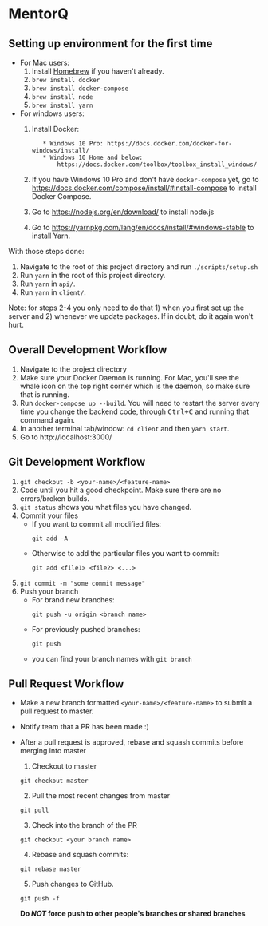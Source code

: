 # MentorQ

## Setting up environment for the first time

* For Mac users:
  1. Install [Homebrew](https://brew.sh/) if you haven't already.
  2. `brew install docker`
  3. `brew install docker-compose`
  4. `brew install node`
  5. `brew install yarn`
* For windows users:
  1. Install Docker:

			* Windows 10 Pro: https://docs.docker.com/docker-for-windows/install/
			* Windows 10 Home and below:
				https://docs.docker.com/toolbox/toolbox_install_windows/

	2. If you have Windows 10 Pro and don't have `docker-compose` yet, go to
		 https://docs.docker.com/compose/install/#install-compose to install Docker
		 Compose.
  3. Go to https://nodejs.org/en/download/ to install node.js
	4. Go to https://yarnpkg.com/lang/en/docs/install/#windows-stable to install
		 Yarn.

With those steps done:

1. Navigate to the root of this project directory and run `./scripts/setup.sh`
2. Run `yarn` in the root of this project directory.
3. Run `yarn` in `api/`.
4. Run `yarn` in `client/`.

Note: for steps 2-4 you only need to do that 1) when you first set up the
server and 2) whenever we update packages. If in doubt, do it again won't hurt.

## Overall Development Workflow

1. Navigate to the project directory
2. Make sure your Docker Daemon is running. For Mac, you'll see the whale icon
	 on the top right corner which is the daemon, so make sure that is running.
3. Run `docker-compose up --build`. You will need to restart the server every
	 time you change the backend code, through <kbd>Ctrl+C</kbd> and running that
	 command again.
4. In another terminal tab/window: `cd client` and then `yarn start`.
5. Go to http://localhost:3000/

## Git Development Workflow
1. `git checkout -b <your-name>/<feature-name>`
2. Code until you hit a good checkpoint. Make sure there are no errors/broken builds.
3. `git status` shows you what files you have changed.
4. Commit your files
    * If you want to commit all modified files:
      ```
      git add -A
      ```
    * Otherwise to add the particular files you want to commit:
      ```
      git add <file1> <file2> <...>
      ```
5. `git commit -m "some commit message"`
6. Push your branch
    * For brand new branches:
      ```
      git push -u origin <branch name>
      ```
    * For previously pushed branches:
      ```
      git push
      ```
    * you can find your branch names with `git branch`

## Pull Request Workflow
* Make a new branch formatted `<your-name>/<feature-name>` to submit a pull
	request to master.
* Notify team that a PR has been made :)
* After a pull request is approved, rebase and squash commits before merging
	into master
    1. Checkout to master

    ```shell
    git checkout master
    ```
    2. Pull the most recent changes from master

    ```shell
    git pull
    ```

    3. Check into the branch of the PR

    ```shell
    git checkout <your branch name>
    ```

    4. Rebase and squash commits:

    ```shell
    git rebase master
    ```

    5. Push changes to GitHub.

    ```shell
    git push -f
    ```
    **Do _NOT_ force push to other people's branches or shared branches**
